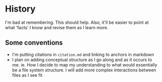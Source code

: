 # History

I'm bad at remembering. This should help. Also, it'll be easier to point at what 'facts' I know and revise them as I learn more.

## Some conventions
- I'm putting citations in `citation.md` and linking to anchors in markdown
- I plan on adding conceptual structure as I go along and as it occurs to me. ie. How I decide to map my understanding to what would essentially be a file system structure. I will add more complex interactions between files as I see fit